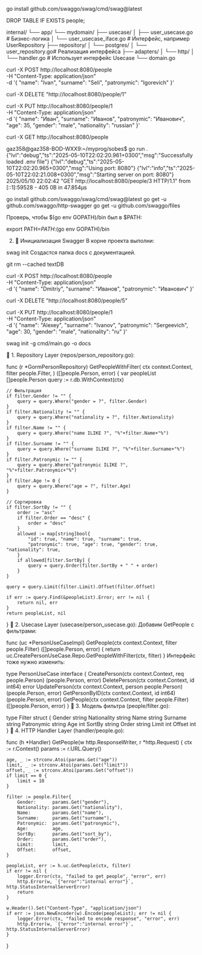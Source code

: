 go install github.com/swaggo/swag/cmd/swag@latest

DROP TABLE IF EXISTS people;


internal/
└── app/
    └── mydomain/
        ├── usecase/
        │   ├── user_usecase.go        # Бизнес-логика
        │   └── user_usecase_iface.go  # Интерфейс, например UserRepository
        ├── repository/
        │   └── postgres/
        │       └── user_repository.go# Реализация интерфейса
        ├── adapters/
        │   └── http/
        │       └── handler.go         # Использует интерфейс Usecase
        └── domain.go


 curl -X POST http://localhost:8080/people \
  -H "Content-Type: application/json" \
  -d '{
    "name": "Ivan",
    "surname": "Seli",
    "patronymic": "Igorevich"
}'

curl -X DELETE "http://localhost:8080/people/1"


curl -X PUT http://localhost:8080/people/1 \
  -H "Content-Type: application/json" \
  -d '{
    "name": "Иван",
    "surname": "Иванов",
    "patronymic": "Иванович",
    "age": 35,
    "gender": "male",
    "nationality": "russian"
  }'


  curl -X GET http://localhost:8080/people

  gaz358@gaz358-BOD-WXX9:~/myprog/sobes$ go run .
{"lvl":"debug","ts":"2025-05-10T22:02:20.961+0300","msg":"Successfully loaded .env file"}
{"lvl":"debug","ts":"2025-05-10T22:02:20.965+0300","msg":"Using port: 8080"}
{"lvl":"info","ts":"2025-05-10T22:02:21.008+0300","msg":"Starting server on port: 8080"}
2025/05/10 22:02:42 "GET http://localhost:8080/people/3 HTTP/1.1" from [::1]:59528 - 405 0B in 47.854µs








go install github.com/swaggo/swag/cmd/swag@latest
go get -u github.com/swaggo/http-swagger
go get -u github.com/swaggo/files

Проверь, чтобы $(go env GOPATH)/bin был в $PATH:


export PATH=$PATH:$(go env GOPATH)/bin

2. 📂 Инициализация Swagger
В корне проекта выполни:


swag init
Создастся папка docs с документацией.


git rm --cached textDB


curl -X POST http://localhost:8080/people \
  -H "Content-Type: application/json" \
  -d '{
    "name": "Dmitriy",
    "surname": "Иванов",
    "patronymic": "Иванович"
  }'

  curl -X DELETE "http://localhost:8080/people/5"


  curl -X PUT http://localhost:8080/people/1 \
  -H "Content-Type: application/json" \
  -d '{
    "name": "Alexey",
    "surname": "Ivanov",
    "patronymic": "Sergeevich",
    "age": 30,
    "gender": "male",
    "nationality": "ru"
  }'

  
swag init -g cmd/main.go -o docs




🔸 1. Repository Layer (repos/person_repository.go):

func (r *GormPersonRepository) GetPeopleWithFilter(
	ctx context.Context,
	filter people.Filter,
) ([]people.Person, error) {
	var peopleList []people.Person
	query := r.db.WithContext(ctx)

	// Фильтрация
	if filter.Gender != "" {
		query = query.Where("gender = ?", filter.Gender)
	}
	if filter.Nationality != "" {
		query = query.Where("nationality = ?", filter.Nationality)
	}
	if filter.Name != "" {
		query = query.Where("name ILIKE ?", "%"+filter.Name+"%")
	}
	if filter.Surname != "" {
		query = query.Where("surname ILIKE ?", "%"+filter.Surname+"%")
	}
	if filter.Patronymic != "" {
		query = query.Where("patronymic ILIKE ?", "%"+filter.Patronymic+"%")
	}
	if filter.Age != 0 {
		query = query.Where("age = ?", filter.Age)
	}

	// Сортировка
	if filter.SortBy != "" {
		order := "asc"
		if filter.Order == "desc" {
			order = "desc"
		}
		allowed := map[string]bool{
			"id": true, "name": true, "surname": true,
			"patronymic": true, "age": true, "gender": true, "nationality": true,
		}
		if allowed[filter.SortBy] {
			query = query.Order(filter.SortBy + " " + order)
		}
	}

	query = query.Limit(filter.Limit).Offset(filter.Offset)

	if err := query.Find(&peopleList).Error; err != nil {
		return nil, err
	}
	return peopleList, nil
}
🔸 2. Usecase Layer (usecase/person_usecase.go):
Добавим GetPeople с фильтрами:


func (uc *PersonUseCaseImpl) GetPeople(ctx context.Context, filter people.Filter) ([]people.Person, error) {
	return uc.CreatePersonUseCase.Repo.GetPeopleWithFilter(ctx, filter)
}
Интерфейс тоже нужно изменить:


type PersonUseCase interface {
	CreatePerson(ctx context.Context, req people.Person) (people.Person, error)
	DeletePerson(ctx context.Context, id int64) error
	UpdatePerson(ctx context.Context, person people.Person) (people.Person, error)
	GetPersonByID(ctx context.Context, id int64) (people.Person, error)
	GetPeople(ctx context.Context, filter people.Filter) ([]people.Person, error)
}
🔸 3. Модель фильтра (people/filter.go):


type Filter struct {
	Gender      string
	Nationality string
	Name        string
	Surname     string
	Patronymic  string
	Age         int
	SortBy      string
	Order       string
	Limit       int
	Offset      int
}
🔸 4. HTTP Handler Layer (handler/people.go):

func (h *Handler) GetPeople(w http.ResponseWriter, r *http.Request) {
	ctx := r.Context()
	params := r.URL.Query()

	age, _ := strconv.Atoi(params.Get("age"))
	limit, _ := strconv.Atoi(params.Get("limit"))
	offset, _ := strconv.Atoi(params.Get("offset"))
	if limit == 0 {
		limit = 10
	}

	filter := people.Filter{
		Gender:      params.Get("gender"),
		Nationality: params.Get("nationality"),
		Name:        params.Get("name"),
		Surname:     params.Get("surname"),
		Patronymic:  params.Get("patronymic"),
		Age:         age,
		SortBy:      params.Get("sort_by"),
		Order:       params.Get("order"),
		Limit:       limit,
		Offset:      offset,
	}

	peopleList, err := h.uc.GetPeople(ctx, filter)
	if err != nil {
		logger.Error(ctx, "failed to get people", "error", err)
		http.Error(w, `{"error":"internal error"}`, http.StatusInternalServerError)
		return
	}

	w.Header().Set("Content-Type", "application/json")
	if err := json.NewEncoder(w).Encode(peopleList); err != nil {
		logger.Error(ctx, "failed to encode response", "error", err)
		http.Error(w, `{"error":"internal error"}`, http.StatusInternalServerError)
	}
}


